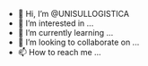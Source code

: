 - 👋 Hi, I’m @UNISULLOGISTICA
- 👀 I’m interested in ...
- 🌱 I’m currently learning ...
- 💞️ I’m looking to collaborate on ...
- 📫 How to reach me ...

<!---
UNISULLOGISTICA/UNISULLOGISTICA is a ✨ special ✨ repository because its `README.md` (this file) appears on your GitHub profile.
You can click the Preview link to take a look at your changes.
--->
